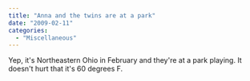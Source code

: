 ```yaml
---
title: "Anna and the twins are at a park"
date: "2009-02-11"
categories: 
  - "Miscellaneous"
---
```


Yep, it's Northeastern Ohio in February and they're at a park playing. It doesn't hurt that it's 60 degrees F.
